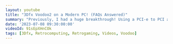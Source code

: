 ```yaml
---
layout: youtube
title: "3Dfx Voodoo2 on a Modern PC! (FAQs Answered)"
summary: "Previously, I had a huge breakthrough! Using a PCI-e to PCI adapter, I was able to get my old Voodoo2 card working on a modern PC with Windows 10. This time, I address your top questions and requests. Enjoy!"
date: '2023-07-08 09:30:00:00'
videoId: 91sEpXHnCOk
tags: [3Dfx, Retrocomputing, Retrogaming, Videos, Voodoo]
---
```


 